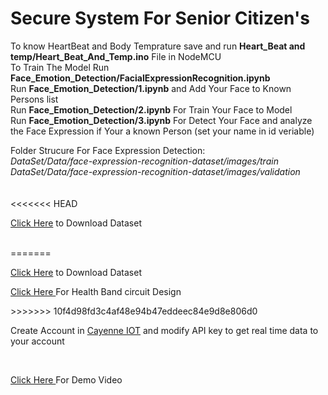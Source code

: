 # Secure System For Senior Citizen's 

To know HeartBeat and Body Temprature save and run **Heart_Beat and temp/Heart_Beat_And_Temp.ino** File in NodeMCU<br> 
To Train The Model Run **Face_Emotion_Detection/FacialExpressionRecognition.ipynb**<br>
Run **Face_Emotion_Detection/1.ipynb** and Add Your Face to Known Persons list<br>
Run **Face_Emotion_Detection/2.ipynb** For Train Your Face to Model<br>
Run **Face_Emotion_Detection/3.ipynb** For Detect Your Face and analyze the Face Expression if Your a known Person (set your name in id veriable)<br>

Folder Strucure For Face Expression Detection:<br>
*DataSet/Data/face-expression-recognition-dataset/images/train*<br>
*DataSet/Data/face-expression-recognition-dataset/images/validation*<br>
  <br>    
<<<<<<< HEAD
<p> <a href="https://www.kaggle.com/jonathanoheix/face-expression-recognition-dataset">Click Here</a> to  Download Dataset</p><br>
=======
<p> <a href="https://www.kaggle.com/jonathanoheix/face-expression-recognition-dataset">Click Here</a> to  Download Dataset</p>
<p> <a href="https://www.circuito.io/app?components=513,11028,11050,11574,360216"> Click Here </a> For Health Band circuit Design</p
<br>
>>>>>>> 10f4d98fd3c4af48e94b47eddeec84e9d8e806d0
<p>Create Account in <a href="https://mydevices.com/"> Cayenne IOT</a> and modify API key to get real time data to your account</p><br>
<p> <a href="https://www.youtube.com/watch?v=Q3JbyTyL9LQ&t=135s">Click Here </a>For Demo Video</p>
